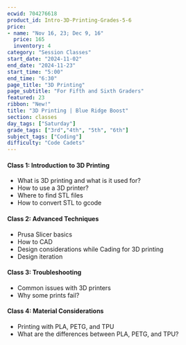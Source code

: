 ```yaml
---
ecwid: 704276618
product_id: Intro-3D-Printing-Grades-5-6
price:
- name: "Nov 16, 23; Dec 9, 16"
  price: 165
  inventory: 4
category: "Session Classes"
start_date: "2024-11-02"
end_date: "2024-11-23"
start_time: "5:00"
end_time: "6:30"
page_title: "3D Printing"
page_subtitle: "For Fifth and Sixth Graders"
featured: 23
ribbon: "New!"
title: "3D Printing | Blue Ridge Boost"
section: classes
day_tags: ["Saturday"]
grade_tags: ["3rd","4th", "5th", "6th"]
subject_tags: ["Coding"]
difficulty: "Code Cadets"
---
```

<div class="container">
	<div class="class-section">
		<h4>Class 1: Introduction to 3D Printing</h4>
		<ul>
			<li>What is 3D printing and what is it used for?</li>
			<li>How to use a 3D printer?</li>
			<li>Where to find STL files</li>
			<li>How to convert STL to gcode</li>
		</ul>
	</div>
	<div class="class-section">
		<h4>Class 2: Advanced Techniques</h4>
		<ul>
			<li>Prusa Slicer basics</li>
			<li>How to CAD</li>
			<li>Design considerations while Cading for 3D printing</li>
			<li>Design iteration</li>
		</ul>
	</div>
	<div class="class-section">
		<h4>Class 3: Troubleshooting</h4>
		<ul>
			<li>Common issues with 3D printers</li>
			<li>Why some prints fail?</li>
		</ul>
	</div>
	<div class="class-section">
		<h4>Class 4: Material Considerations</h4>
		<ul>
			<li>Printing with PLA, PETG, and TPU</li>
			<li>What are the differences between PLA, PETG, and TPU?</li>
		</ul>
		<p><br>
		</p>
	</div>
</div>
